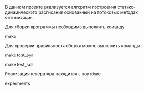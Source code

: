 В данном проекте реализуется алгоритм построения статико-динамического расписания основанный на потоковых методах оптимизации.

Для сборки программы необходимо выполнить команду 

make

Для проверки правильности сборки можно выполнить команды

make test_syn

make test_sch

Реализация генератора находится в ноутбуке 

experiments

